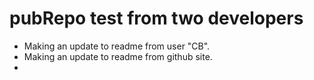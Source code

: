 # pubRepo test from two developers

- Making an update to readme from user "CB".
- Making an update to readme from github site.
- 
